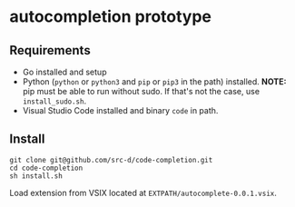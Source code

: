 # autocompletion prototype

## Requirements

* Go installed and setup
* Python (`python` or `python3` and `pip` or `pip3` in the path) installed. **NOTE:** pip must be able to run without sudo. If that's not the case, use `install_sudo.sh`.
* Visual Studio Code installed and binary `code` in path.

## Install

```
git clone git@github.com/src-d/code-completion.git
cd code-completion
sh install.sh
```

Load extension from VSIX located at `EXTPATH/autocomplete-0.0.1.vsix`.
